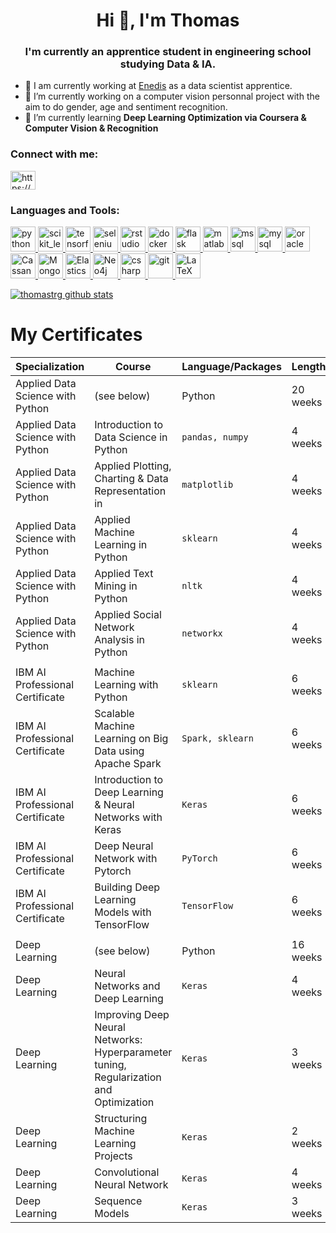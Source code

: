 <h1 align="center">Hi 👋, I'm Thomas</h1>
<h3 align="center">I'm currently an apprentice student in engineering school studying Data & IA.</h3>

- 💼 I am currently working at [Enedis](https://www.enedis.fr/) as a data scientist apprentice.
- 🔭 I’m currently working on a computer vision personnal project with the aim to do gender, age and sentiment recognition.
- 🌱 I’m currently learning **Deep Learning Optimization via Coursera & Computer Vision & Recognition**

<h3 align="left">Connect with me:</h3>
<p align="left">
<a href="https://www.linkedin.com/in/thomas-trang100/" target="blank"><img align="center" src="https://cdn.jsdelivr.net/npm/simple-icons@3.0.1/icons/linkedin.svg" alt="https://www.linkedin.com/in/thomas-trang100/" height="30" width="40" /></a> 
</p>

<h3 align="left">Languages and Tools:</h3>
<p align="left"> 
 <a href="https://www.python.org" target="_blank"> <img src="https://upload.wikimedia.org/wikipedia/commons/thumb/c/c3/Python-logo-notext.svg/768px-Python-logo-notext.svg.png" alt="python" width="40" height="40"/> </a> 
 <a href="https://scikit-learn.org/" target="_blank"> <img src="https://upload.wikimedia.org/wikipedia/commons/0/05/Scikit_learn_logo_small.svg" alt="scikit_learn" width="40" height="40"/> </a> 
  <a href="https://www.tensorflow.org/?hl=fr" target="_blank"> <img src="https://res-4.cloudinary.com/crunchbase-production/image/upload/c_lpad,h_256,w_256,f_auto,q_auto:eco/i1sxyymqcjhmxhz0xhaw" alt="tensorflow" width="40" height="40"/> </a> 
 <a href="https://www.selenium.dev" target="_blank"> <img src="https://raw.githubusercontent.com/detain/svg-logos/780f25886640cef088af994181646db2f6b1a3f8/svg/selenium-logo.svg" alt="selenium" width="40" height="40"/> </a>
 <a href="https://www.r-project.org/" target="_blank"> <img src="https://www.cartelis.com/wp-content/uploads/2020/04/rstudio-datascience.png" alt="rstudio" width="40" height="40"/> </a>
 <a href="https://www.docker.com/" target="_blank"> <img src="https://blog.engineering.publicissapient.fr/wp-content/uploads/2016/04/docker.png" alt="docker" width="40" height="40"/> </a> 
 <a href="https://flask.palletsprojects.com/" target="_blank"> <img src="https://www.vectorlogo.zone/logos/pocoo_flask/pocoo_flask-icon.svg" alt="flask" width="40" height="40"/> </a>
 <a href="https://www.mathworks.com/" target="_blank"> <img src="https://raw.githubusercontent.com/simple-icons/simple-icons/master/icons/mathworks.svg" alt="matlab" width="40" height="40"/> </a>
 <a href="https://www.microsoft.com/en-us/sql-server" target="_blank"> <img src="https://cdn.worldvectorlogo.com/logos/microsoft-sql-server.svg" alt="mssql" width="40" height="40"/> </a> 
 <a href="https://www.mysql.com/" target="_blank"> <img src="https://www.ideematic.com/wp-content/uploads/2018/02/mysql.png" alt="mysql" width="40" height="40"/> </a> 
 <a href="https://www.oracle.com/" target="_blank"> <img src="https://cdn.iconscout.com/icon/free/png-256/oracle-226044.png" alt="oracle" width="40" height="40"/> </a> 
<a href="https://cassandra.apache.org/" target="_blank"> <img src="https://cdn.iconscout.com/icon/free/png-256/cassandra-282570.png" alt="Cassandra" width="40" height="40"/> </a> 
 <a href="https://cassandra.apache.org/" target="_blank"> <img src="https://cdn.icon-icons.com/icons2/2415/PNG/512/mongodb_plain_wordmark_logo_icon_146423.png" alt="MongoDB" width="40" height="40"/> </a> 
 <a href="https://cassandra.apache.org/" target="_blank"> <img src="http://www.smile.eu/sites/default/files/styles/picture_news_technology/public/2017-08/elastic.png?itok=x98WjZPg" alt="Elasticsearch" width="40" height="40"/> </a> 
  <a href="https://cassandra.apache.org/" target="_blank"> <img src="https://www.toulousejug.org/images/2012-06-08-nosql-neo4j/neo4j.png" alt="Neo4j" width="40" height="40"/> </a> 
  <a href="https://www.w3schools.com/cs/" target="_blank"> <img src="https://blog.cellenza.com/wp-content/uploads/2017/02/CSharpLogo.png" alt="csharp" width="40" height="40"/> </a> 
 <a href="https://git-scm.com/" target="_blank"> <img src="https://www.vectorlogo.zone/logos/git-scm/git-scm-icon.svg" alt="git" width="40" height="40"/> </a> 
 <a href="https://fr.overleaf.com/" target="_blank"> <img src="https://is2-ssl.mzstatic.com/image/thumb/Purple113/v4/00/b7/20/00b72048-068f-6952-63be-6b3afae80cbf/source/256x256bb.jpg" alt="LaTeX" width="40" height="40"/> </a>  
  </p>


[![thomastrg github stats](https://github-readme-stats.vercel.app/api?username=thomastrg)](https://github.com/thomastrg/github-readme-stats)


# My Certificates

| Specialization  | Course  | Language/Packages | Length | Institute | Certificate | 
| --- | --- | --- | ---  | --- | --- |
| Applied Data Science with Python | (see below) | Python | 20 weeks | The University of Michigan | https://www.coursera.org/account/accomplishments/specialization/certificate/KAR75V8W83ED
| Applied Data Science with Python | Introduction to Data Science in Python  |   `pandas, numpy` | 4 weeks | The University of Michigan | https://www.coursera.org/account/accomplishments/certificate/VWJ68TM4GDNS |
| Applied Data Science with Python | Applied Plotting, Charting & Data Representation in   |  `matplotlib` | 4 weeks | The University of Michigan |  https://www.coursera.org/account/accomplishments/certificate/3XZQDF2AWQBN |
| Applied Data Science with Python | Applied Machine Learning in Python  |   `sklearn` | 4 weeks | The University of Michigan |  https://www.coursera.org/account/accomplishments/certificate/VK8U3SU6EVC7 |
| Applied Data Science with Python | Applied Text Mining in Python |   `nltk` | 4 weeks | The University of Michigan |  https://www.coursera.org/account/accomplishments/certificate/UDRLKLV7Z3K7 |
| Applied Data Science with Python | Applied Social Network Analysis in Python  |  `networkx` | 4 weeks | The University of Michigan |  https://www.coursera.org/account/accomplishments/certificate/U2X5B7KAXRES |
|   |  |   |   |   | |
| IBM AI Professional Certificate | Machine Learning with Python  | `sklearn` | 6 weeks | IBM |  https://www.coursera.org/account/accomplishments/certificate/ZD9DMTDZ9WE6 |
| IBM AI Professional Certificate | Scalable Machine Learning on Big Data using Apache Spark  | `Spark, sklearn` | 6 weeks | IBM |  https://www.coursera.org/account/accomplishments/certificate/ZX2U9GGTDHCW |
| IBM AI Professional Certificate | Introduction to Deep Learning & Neural Networks with Keras  | `Keras` | 6 weeks | IBM |  https://www.coursera.org/account/accomplishments/certificate/Y884957K36DQ |
| IBM AI Professional Certificate | Deep Neural Network with Pytorch  | `PyTorch` | 6 weeks | IBM | https://www.coursera.org/account/accomplishments/certificate/CMPF3D4H9RQX |
| IBM AI Professional Certificate | Building Deep Learning Models with TensorFlow| `TensorFlow` | 6 weeks | IBM | https://www.coursera.org/account/accomplishments/certificate/DZGCEENCTM7R |
|   |  |   |   |   | |
| Deep Learning | (see below)  | Python | 16 weeks | deeplearning.ai |   |
|  Deep Learning | Neural Networks and Deep Learning | `Keras` | 4 weeks  | deeplearning.ai | https://www.coursera.org/account/accomplishments/certificate/EL57CSPRQF8P |
|  Deep Learning | Improving Deep Neural Networks: Hyperparameter tuning, Regularization and Optimization | `Keras` | 3 weeks  | deeplearning.ai |  |
|  Deep Learning | Structuring Machine Learning Projects | `Keras` | 2 weeks  | deeplearning.ai |  |
|  Deep Learning | Convolutional Neural Network | `Keras` | 4 weeks  | deeplearning.ai |  |
|  Deep Learning | Sequence Models | `Keras` | 3 weeks  | deeplearning.ai |  |


